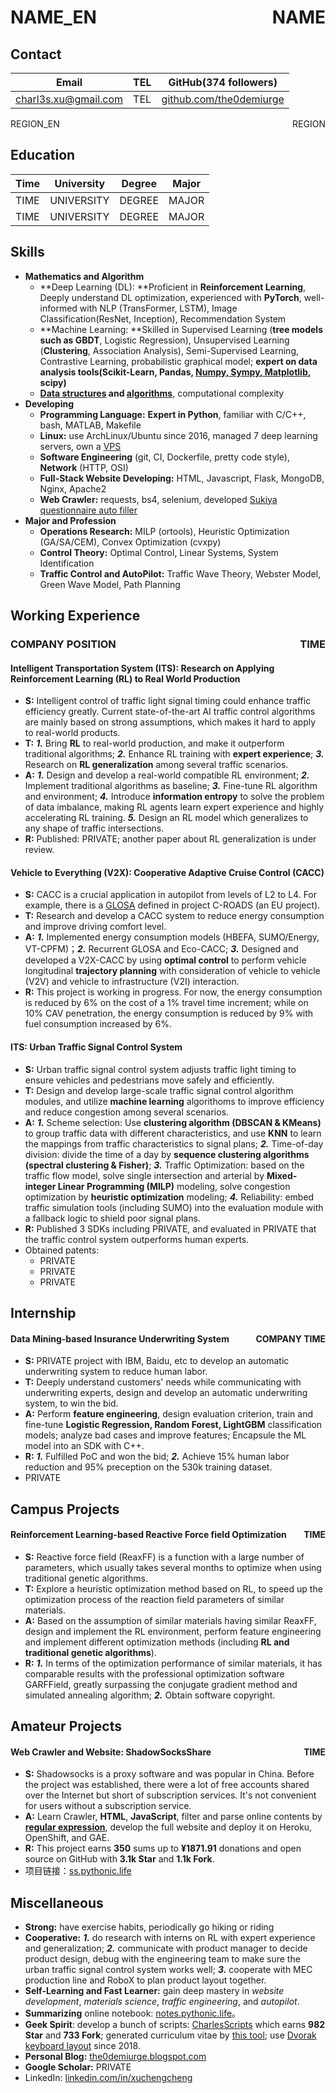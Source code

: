 # NAME_EN <span style="float:right;">NAME</span>

## Contact

| Email | TEL | GitHub(374 followers) |
| ---- | ---- | ---- |
| [charl3s.xu@gmail.com](mailto:charl3s.xu@gmail.com) | TEL | [github.com/the0demiurge](https://github.com/the0demiurge/) |

REGION_EN <span style="float:right;">REGION</span>

## Education

| Time | University | Degree | Major |
| ---- | ---- | ---- | ---- |
| TIME | UNIVERSITY | DEGREE | MAJOR |
| TIME | UNIVERSITY | DEGREE | MAJOR |

## Skills

- **Mathematics and Algorithm**
  - **Deep Learning (DL): **Proficient in **Reinforcement Learning**, Deeply understand DL optimization, experienced with **PyTorch**, well-informed with NLP (TransFormer, LSTM), Image Classification(ResNet, Inception), Recommendation System
  - **Machine Learning: **Skilled in Supervised Learning (**tree models such as GBDT**, Logistic Regression), Unsupervised Learning (**Clustering**, Association Analysis), Semi-Supervised Learning, Contrastive Learning, probabilistic graphical model; **expert on data analysis tools(Scikit-Learn, Pandas, [Numpy, Sympy, Matplotlib](https://github.com/the0demiurge/pyMATLABstyle), scipy)**
  - **[Data structures](https://github.com/the0demiurge/DataStructureRepr) and [algorithms](https://notes.pythonic.life/A1-Computer_Science/Algorithm/Calculator_AST.py.html)**, computational complexity
- **Developing**
  - **Programming Language:** **Expert in Python**, familiar with C/C++, bash, MATLAB, Makefile
  - **Linux:** use ArchLinux/Ubuntu since 2016, managed 7 deep learning servers, own a [VPS](https://dvorak.science/)
  - **Software Engineering** (git, CI, Dockerfile, pretty code style), **Network** (HTTP, OSI)
  - **Full-Stack Website Developing:** HTML, Javascript, Flask, MongoDB, Nginx, Apache2
  - **Web Crawler:** requests, bs4, selenium, developed [Sukiya questionnaire auto filler](https://sukiya.dvorak.science/)
- **Major and Profession**
  - **Operations Research:** MILP (ortools), Heuristic Optimization (GA/SA/CEM), Convex Optimization (cvxpy)
  - **Control Theory:** Optimal Control, Linear Systems, System Identification
  - **Traffic Control and AutoPilot:** Traffic Wave Theory, Webster Model, Green Wave Model, Path Planning

## Working Experience

### COMPANY POSITION <span style="float:right;">TIME</span>

#### Intelligent Transportation System (ITS): Research on Applying Reinforcement Learning (RL) to Real World Production

- **S:** Intelligent control of traffic light signal timing could enhance traffic efficiency greatly. Current state-of-the-art AI traffic control algorithms are mainly based on strong assumptions, which makes it hard to apply to real-world products.
- **T:** ***1.*** Bring **RL** to real-world production, and make it outperform traditional algorithms; ***2.*** Enhance RL training with **expert experience**; ***3.*** Research on **RL generalization** among several traffic scenarios.
- **A:** ***1.*** Design and develop a real-world compatible RL environment; ***2.*** Implement traditional algorithms as baseline; ***3.*** Fine-tune RL algorithm and environment; ***4.*** Introduce **information entropy** to solve the problem of data imbalance, making RL agents learn expert experience and highly accelerating RL training. ***5.*** Design an RL model which generalizes to any shape of traffic intersections.
- **R:** Published: PRIVATE; another paper about RL generalization is under review.

#### Vehicle to Everything (V2X): Cooperative Adaptive Cruise Control (CACC)

- **S:** CACC is a crucial application in autopilot from levels of L2 to L4. For example, there is a [GLOSA](https://www.c-roads-germany.de/english/c-its-services/glosa/) defined in project C-ROADS (an EU project).
- **T:** Research and develop a CACC system to reduce energy consumption and improve driving comfort level.
- **A:** ***1.*** Implemented energy consumption models (HBEFA, SUMO/Energy, VT-CPFM)；***2.*** Recurrent GLOSA and Eco-CACC; ***3.*** Designed and developed a V2X-CACC by using **optimal control** to perform vehicle longitudinal **trajectory planning** with consideration of vehicle to vehicle (V2V) and vehicle to infrastructure (V2I) interaction.
- **R:** This project is working in progress. For now, the energy consumption is reduced by 6% on the cost of a 1% travel time increment; while on 10% CAV penetration, the energy consumption is reduced by 9% with fuel consumption increased by 6%.

#### ITS: Urban Traffic Signal Control System

- **S:** Urban traffic signal control system adjusts traffic light timing to ensure vehicles and pedestrians move safely and efficiently.
- **T:** Design and develop large-scale traffic signal control algorithm modules, and utilize **machine learning** algorithoms to improve efficiency and reduce congestion among several scenarios.
- **A:** ***1.*** Scheme selection: Use **clustering algorithm (DBSCAN & KMeans)** to group traffic data with different characteristics, and use **KNN** to learn the mappings from traffic characteristics to signal plans; ***2.*** Time-of-day division: divide the time of a day by **sequence clustering algorithms (spectral clustering & Fisher)**; ***3.*** Traffic Optimization: based on the traffic flow model, solve single intersection and arterial by **Mixed-integer Linear Programming (MILP)** modeling, solve congestion optimization by **heuristic optimization** modeling; ***4.*** Reliability: embed traffic simulation tools (including SUMO) into the evaluation module with a fallback logic to shield poor signal plans.
- **R:** Published 3 SDKs including PRIVATE, and evaluated in PRIVATE that the traffic control system outperforms human experts.
- Obtained patents:
  - PRIVATE
  - PRIVATE
  - PRIVATE

## Internship

#### Data Mining-based Insurance Underwriting System<span style="float:right;">COMPANY TIME</span>

- **S:** PRIVATE project with IBM, Baidu, etc to develop an automatic underwriting system to reduce human labor.
- **T:** Deeply understand customers' needs while communicating with underwriting experts, design and develop an automatic underwriting system, to win the bid.
- **A:** Perform **feature engineering**, design evaluation criterion, train and fine-tune **Logistic Regression, Random Forest, LightGBM** classification models; analyze bad cases and improve features; Encapsule the ML model into an SDK with C++.
- **R:** ***1.*** Fulfilled PoC and won the bid; ***2.*** Achieve 15% human labor reduction and 95% preception on the 530k training dataset.
- PRIVATE

## Campus Projects

#### Reinforcement Learning-based Reactive Force field Optimization<span style="float:right;">TIME</span>

- **S:** Reactive force field (ReaxFF) is a function with a large number of parameters, which usually takes several months to optimize when using traditional genetic algorithms.
- **T:** Explore a heuristic optimization method based on RL, to speed up the optimization process of the reaction field parameters of similar materials.
- **A:** Based on the assumption of similar materials having similar ReaxFF, design and implement the RL environment, perform feature engineering and implement different optimization methods (including **RL and traditional genetic algorithms**).
- **R:** ***1.*** In terms of the optimization performance of similar materials, it has comparable results with the professional optimization software GARFField, greatly surpassing the conjugate gradient method and simulated annealing algorithm; ***2.*** Obtain software copyright.

## Amateur Projects

#### Web Crawler and Website: ShadowSocksShare<span style="float:right;">TIME</span>

- **S:** Shadowsocks is a proxy software and was popular in China. Before the project was established, there were a lot of free accounts shared over the Internet but short of subscription services. It's not convenient for users without a subscription service.
- **A:** Learn Crawler, **HTML**, **JavaScript**, filter and parse online contents by **[regular expression](https://notes.pythonic.life/A1-Computer_Science/Programming/Language/Regular_Expression.html)**, develop the full website and deploy it on Heroku, OpenShift, and GAE.
- **R:** This project earns **350** sums up to **¥1871.91** donations and open source on GitHub with **3.1k Star** and **1.1k Fork**.
- 项目链接：[ss.pythonic.life](https://ss.pythonic.life)

## Miscellaneous

- **Strong:** have exercise habits, periodically go hiking or riding
- **Cooperative:** ***1.*** do research with interns on RL with expert experience and generalization; ***2.*** communicate with product manager to decide product design, debug with the engineering team to make sure the urban traffic signal control system works well; ***3.*** cooperate with MEC production line and RoboX to plan product layout together.
- **Self-Learning and Fast Learner:** gain deep mastery in *website development*, *materials science*, *traffic engineering*, and *autopilot*.
- **Summarizing** online notebook: [notes.pythonic.life](https://notes.pythonic.life)。
- **Geek Spirit**: develop a bunch of scripts: [CharlesScripts](https://github.com/the0demiurge/CharlesScripts) which earns **982 Star** and **733 Fork**; generated curriculum vitae by [this tool](https://notes.pythonic.life/B1-Management/HumanResource/Curriculum_Vitae/); use [Dvorak keyboard layout](https://the0demiurge.blogspot.com/2018/11/ergodox.html) since 2018.
- **Personal Blog:** [the0demiurge.blogspot.com](https://the0demiurge.blogspot.com/)
- **Google Scholar:** PRIVATE
- LinkedIn: [linkedin.com/in/xuchengcheng](https://linkedin.com/in/xuchengcheng)

